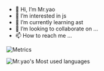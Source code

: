 - 👋 Hi, I’m Mr.yao
- 👀 I’m interested in js
- 🌱 I’m currently learning ast
- 💞️ I’m looking to collaborate on ...
- 📫 How to reach me ...

![Metrics](https://metrics.lecoq.io/yaocoding007?template=classic&config.timezone=Asia%2FShanghai)

![Mr.yao's Most used languages](https://github-readme-stats.vercel.app/api/top-langs/?username=yaocoding007&layout=compact&hide_border=true&langs_count=10)


<!---
yaocoding007/yaocoding007 is a ✨ special ✨ repository because its `README.md` (this file) appears on your GitHub profile.
You can click the Preview link to take a look at your changes.
--->
